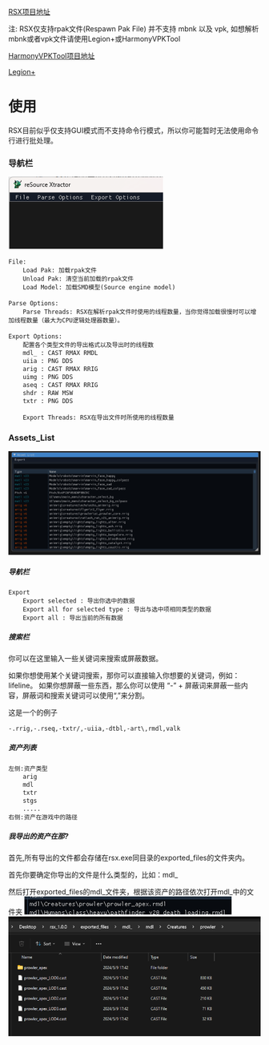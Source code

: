 [RSX项目地址](https://github.com/r-ex/rsx)

注: RSX仅支持rpak文件(Respawn Pak File) 并不支持 mbnk 以及 vpk, 如想解析mbnk或者vpk文件请使用Legion+或HarmonyVPKTool

[HarmonyVPKTool项目地址](https://github.com/harmonytf/HarmonyVPKTool)

[Legion+](https://github.com/r-ex/LegionPlus)

# 使用
RSX目前似乎仅支持GUI模式而不支持命令行模式，所以你可能暂时无法使用命令行进行批处理。

### 导航栏
![image](./image/top_bar.png)

    File:
    	Load Pak: 加载rpak文件
    	Unload Pak: 清空当前加载的rpak文件
    	Load Model: 加载SMD模型(Source engine model)

    Parse Options:
    	Parse Threads: RSX在解析rpak文件时使用的线程数量，当你觉得加载很慢时可以增加线程数量（最大为CPU逻辑处理器数量）。

    Export Options:
        配置各个类型文件的导出格式以及导出时的线程数
    	mdl_ : CAST RMAX RMDL
    	uiia : PNG DDS
    	arig : CAST RMAX RRIG
    	uimg : PNG DDS
    	aseq : CAST RMAX RRIG
    	shdr : RAW MSW
    	txtr : PNG DDS
    	
    	Export Threads: RSX在导出文件时所使用的线程数量
### Assets_List
![image](./image/Asset_List.png)
##### 导航栏
    
    Export
        Export selected : 导出你选中的数据
        Export all for selected type : 导出与选中项相同类型的数据
        Export all : 导出当前的所有数据

##### 搜索栏
你可以在这里输入一些关键词来搜索或屏蔽数据。

如果你想使用某个关键词搜索，那你可以直接输入你想要的关键词，例如：lifeline。
如果你想屏蔽一些东西，那么你可以使用 “-” + 屏蔽词来屏蔽一些内容，屏蔽词和搜索关键词可以使用“,”来分割。

这是一个的例子

    -.rrig,-.rseq,-txtr/,-uiia,-dtbl,-art\,rmdl,valk

##### 资产列表

    左侧:资产类型
        arig
        mdl
        txtr
        stgs
        .....
    右侧:资产在游戏中的路径

##### 我导出的资产在那?

首先,所有导出的文件都会存储在rsx.exe同目录的exported_files的文件夹内。

首先你要确定你导出的文件是什么类型的，比如：mdl_

然后打开exported_files的mdl_文件夹，根据该资产的路径依次打开mdl_中的文件夹
![image](./image/stample.png)
![image](./image/stample2.png)

        
